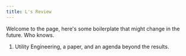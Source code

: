 ```yaml
---
title: L's Review
---
```


Welcome to the page, here's some boilerplate that might change in the future. Who knows.

1. Utility Engineering, a paper, and an agenda beyond the results.
